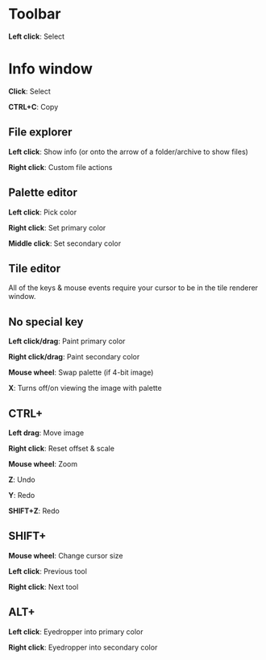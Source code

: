 # Toolbar

**Left click**: Select



# Info window

**Click**: Select

**CTRL+C**: Copy



## File explorer

**Left click**: Show info (or onto the arrow of a folder/archive to show files)

**Right click**: Custom file actions



## Palette editor

**Left click**: Pick color

**Right click**: Set primary color

**Middle click**: Set secondary color



## Tile editor

All of the keys & mouse events require your cursor to be in the tile renderer window.

## No special key

**Left click/drag**: Paint primary color

**Right click/drag**: Paint secondary color

**Mouse wheel**: Swap palette (if 4-bit image)

**X**: Turns off/on viewing the image with palette

## CTRL+

**Left drag**: Move image

**Right click**: Reset offset & scale

**Mouse wheel**: Zoom

**Z**: Undo

**Y**: Redo

**SHIFT+Z**: Redo

## SHIFT+

**Mouse wheel**: Change cursor size

**Left click**: Previous tool

**Right click**: Next tool

## ALT+

**Left click**: Eyedropper into primary color

**Right click**: Eyedropper into secondary color